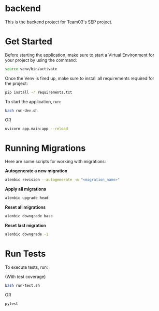 # backend
This is the backend project for Team03's SEP project.


# Get Started

Before starting the application, make sure to start a Virtual Environment for your project by using the command:

```bash
source venv/bin/activate
```

Once the Venv is fired up, make sure to install all requirements required for the project:

```bash
pip install -r requirements.txt
```

To start the application, run:

```bash
bash run-dev.sh
```

OR

```bash
uvicorn app.main:app --reload
```


# Running Migrations
Here are some scripts for working with migrations:

**Autogenerate a new migration**
```bash
alembic revision --autogenerate -m "<migration_name>"
```

**Apply all migrations**
```bash
alembic upgrade head
```

**Reset all migrations**

```bash
alembic downgrade base
```

**Reset last migration**
```bash
alembic downgrade -1
```

# Run Tests
To execute tests, run:

(With test coverage)
```bash
bash run-test.sh
```

OR

```bash
pytest
```

